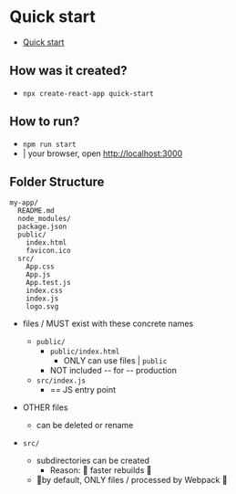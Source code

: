 # Quick start

* [Quick start](/src/content/learn/quickStart.md)

## How was it created?

* `npx create-react-app quick-start`

## How to run?

* `npm run start`
* | your browser, open [http://localhost:3000](http://localhost:3000)

## Folder Structure

```
my-app/
  README.md
  node_modules/
  package.json
  public/
    index.html
    favicon.ico
  src/
    App.css
    App.js
    App.test.js
    index.css
    index.js
    logo.svg
```

* files / MUST exist with these concrete names
  * `public/`
    * `public/index.html`
      * ONLY can use files | `public`
    * NOT included -- for -- production
  * `src/index.js`
    * == JS entry point

* OTHER files
  * can be deleted or rename

* `src/`
  * subdirectories can be created
    * Reason: 🧠 faster rebuilds 🧠
  * 👀by default, ONLY files / processed by Webpack 👀